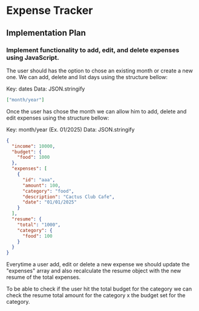 # Expense Tracker

## Implementation Plan


### Implement functionality to add, edit, and delete expenses using JavaScript.

The user should has the option to chose an existing month or create a new one. We can add, delete and list days using the structure bellow:

Key: dates
Data: JSON.stringify

```json
["month/year"]
```

Once the user has chose the month we can allow him to add, delete and edit expenses using the structure bellow:

Key: month/year (Ex. 01/2025)
Data: JSON.stringify

```json
{
  "income": 10000,
  "budget": {
    "food": 1000
  },  
  "expenses": [
    {
      "id": "aaa",
      "amount": 100,
      "category": "food",
      "description": "Cactus Club Cafe",
      "date": "01/01/2025"
    }
  ],
  "resume": {
    "total": "1000",
    "category": {
      "food": 100
    }
  }
}
```

Everytime a user add, edit or delete a new expense we should update the "expenses" array and also recalculate the resume object with the new resume of the total expenses.

To be able to check if the user hit the total budget for the category we can check the resume total amount for the category x the budget set for the category.
